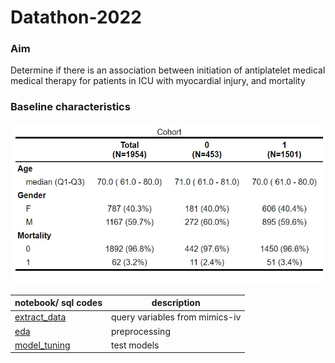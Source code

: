 # Datathon-2022

### Aim
Determine if there is an association between initiation of antiplatelet medical medical therapy for patients in ICU with myocardial injury, and mortality

### Baseline characteristics
![Baseline charateristics](https://github.com/doscsy12/shade_22/blob/main/baseline_char.jpeg)

| notebook/ sql codes             | description |
|-------------------------|--------------|
| [extract_data](https://github.com/doscsy12/shade_22/blob/main/extract_data)             | query variables from mimics-iv |
| [eda](https://github.com/doscsy12/shade_22/blob/main/eda.ipynb)             | preprocessing |
| [model_tuning](https://github.com/doscsy12/shade_22/blob/main/model_tuning.ipynb)             | test models |